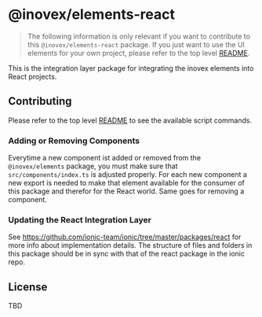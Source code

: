# @inovex/elements-react

> The following information is only relevant if you want to contribute to this `@inovex/elements-react`
> package. If you just want to use the UI elements for your own project, please refer to the top level
> [README](../../README.md).

This is the integration layer package for integrating the inovex elements into React projects.

## Contributing

Please refer to the top level [README](../../README.md) to see the available script commands.

### Adding or Removing Components

Everytime a new component ist added or removed from the `@inovex/elements` package, you must make sure
that `src/components/index.ts` is adjusted properly. For each new component a new export is needed to
make that element available for the consumer of this package and therefor for the React world. Same
goes for removing a component.

### Updating the React Integration Layer

See https://github.com/ionic-team/ionic/tree/master/packages/react for more info about implementation
details. The structure of files and folders in this package should be in sync with that of the react
package in the ionic repo.

## License

TBD
